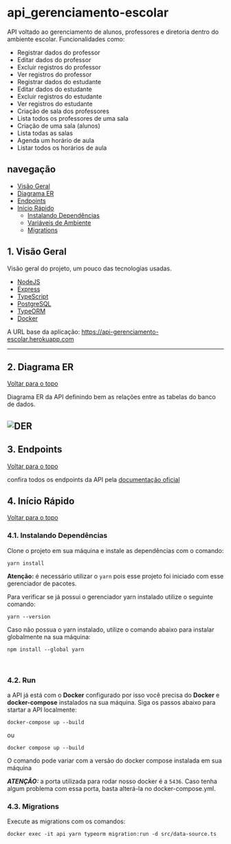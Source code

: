 # api_gerenciamento-escolar
API voltado ao gerenciamento de alunos, professores e diretoria dentro do ambiente escolar.
Funcionalidades como: 

- Registrar dados do professor
- Editar dados do professor
- Excluir registros do professor
- Ver registros do professor
- Registrar dados do estudante
- Editar dados do estudante
- Excluir registros do estudante
- Ver registros do estudante
- Criação de sala dos professores
- Lista todos os professores de uma sala
- Criação de uma sala (alunos)
- Lista todas as salas
- Agenda um horário de aula
- Listar todos os horários de aula

## navegação

- [Visão Geral](#1-visão-geral)
- [Diagrama ER](#2-diagrama-er)
- [Endpoints](#3-endpoints)
- [Início Rápido](#4-início-rápido)
    - [Instalando Dependências](#41-instalando-dependências)
    - [Variáveis de Ambiente](#42-variáveis-de-ambiente)
    - [Migrations](#43-migrations)

## 1. Visão Geral

Visão geral do projeto, um pouco das tecnologias usadas.

- [NodeJS](https://nodejs.org/en/)
- [Express](https://expressjs.com/pt-br/)
- [TypeScript](https://www.typescriptlang.org/)
- [PostgreSQL](https://www.postgresql.org/)
- [TypeORM](https://typeorm.io/)
- [Docker](https://www.docker.com/)

A URL base da aplicação:
https://api-gerenciamento-escolar.herokuapp.com

---

## 2. Diagrama ER
[ Voltar para o topo ](#navegação)


Diagrama ER da API definindo bem as relações entre as tabelas do banco de dados.  

![DER](https://uploaddeimagens.com.br/images/004/091/971/full/gerenciamento_escolar_XML.drawio_%283%29.png?1667655871)
---

## 3. Endpoints
[ Voltar para o topo ](#navegação)

confira todos os endpoints da API pela [documentação oficial](https://www.docker.com/)

## 4. Início Rápido
[ Voltar para o topo ](#navegação)


### 4.1. Instalando Dependências

Clone o projeto em sua máquina e instale as dependências com o comando:

```shell
yarn install
```

**Atenção:** é necessário utilizar o `yarn` pois esse projeto foi iniciado com esse gerenciador de pacotes.

Para verificar se já possui o gerenciador yarn instalado utilize o seguinte comando:

````
yarn --version
````

Caso não possua o yarn instalado, utilize o comando abaixo para instalar globalmente na sua máquina:

````
npm install --global yarn
````
<br>

### 4.2. Run

a API já está com o **Docker** configurado por isso você precisa do **Docker** e **docker-compose** instalados na sua máquina.
Siga os passos abaixo para startar a API localmente:
```
docker-compose up --build
````

ou
```
docker compose up --build
```

O comando pode variar com a versão do docker compose instalada em sua máquina

***ATENÇÃO:*** a porta utilizada para rodar nosso docker é a `5436`.
Caso tenha algum problema com essa porta, basta alterá-la no docker-compose.yml.

### 4.3. Migrations

Execute as migrations com os comandos:
```
docker exec -it api yarn typeorm migration:run -d src/data-source.ts
```
